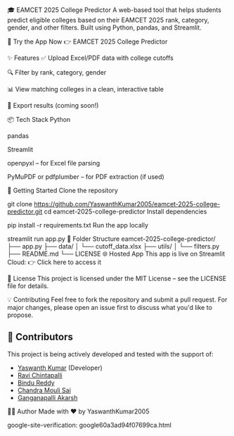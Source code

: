 🎓 EAMCET 2025 College Predictor
A web-based tool that helps students predict eligible colleges based on their EAMCET 2025 rank, category, gender, and other filters.
Built using Python, pandas, and Streamlit.

🔗 Try the App Now
👉 EAMCET 2025 College Predictor

✨ Features
✅ Upload Excel/PDF data with college cutoffs

🔍 Filter by rank, category, gender

📊 View matching colleges in a clean, interactive table

💾 Export results (coming soon!)

📦 Tech Stack
Python

pandas

Streamlit

openpyxl – for Excel file parsing

PyMuPDF or pdfplumber – for PDF extraction (if used)

🚀 Getting Started
Clone the repository

git clone https://github.com/YaswanthKumar2005/eamcet-2025-college-predictor.git
cd eamcet-2025-college-predictor
Install dependencies

pip install -r requirements.txt
Run the app locally

streamlit run app.py
📁 Folder Structure
eamcet-2025-college-predictor/
├── app.py
├── data/
│   └── cutoff_data.xlsx
├── utils/
│   └── filters.py
├── README.md
└── LICENSE
🌐 Hosted App
This app is live on Streamlit Cloud:
👉 Click here to access it

📄 License
This project is licensed under the MIT License – see the LICENSE file for details.

💡 Contributing
Feel free to fork the repository and submit a pull request.
For major changes, please open an issue first to discuss what you'd like to propose.

## 👥 Contributors

This project is being actively developed and tested with the support of:

- [Yaswanth Kumar](https://github.com/YaswanthKumar2005) (Developer)
- [Ravi Chintapalli](https://github.com/Ravi-png119)
- [Bindu Reddy](https://github.com/bindureddy_106)
- [Chandra Mouli Sai](https://github.com/)
- [Ganganapalli Akarsh](https://github.com/)


🙋‍♂️ Author
Made with ❤️ by YaswanthKumar2005
<!-- Google Site Verification -->
google-site-verification: google60a3ad94f07699ca.html
